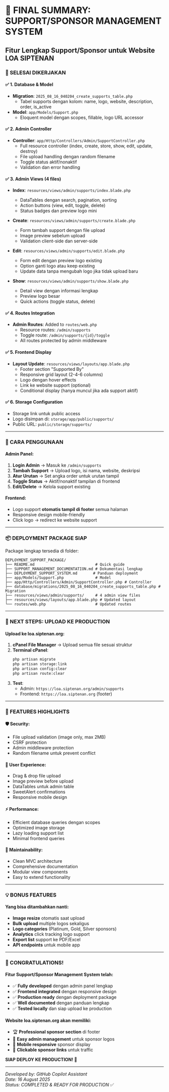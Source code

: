 # 🎯 FINAL SUMMARY: SUPPORT/SPONSOR MANAGEMENT SYSTEM
## Fitur Lengkap Support/Sponsor untuk Website LOA SIPTENAN

### 🎉 SELESAI DIKERJAKAN

#### ✅ 1. Database & Model
- **Migration**: `2025_08_16_040204_create_supports_table.php` 
  - Tabel supports dengan kolom: name, logo, website, description, order, is_active
- **Model**: `app/Models/Support.php`
  - Eloquent model dengan scopes, fillable, logo URL accessor

#### ✅ 2. Admin Controller
- **Controller**: `app/Http/Controllers/Admin/SupportController.php`
  - Full resource controller (index, create, store, show, edit, update, destroy)
  - File upload handling dengan random filename
  - Toggle status aktif/nonaktif
  - Validation dan error handling

#### ✅ 3. Admin Views (4 files)
- **Index**: `resources/views/admin/supports/index.blade.php`
  - DataTables dengan search, pagination, sorting
  - Action buttons (view, edit, toggle, delete)
  - Status badges dan preview logo mini
  
- **Create**: `resources/views/admin/supports/create.blade.php`
  - Form tambah support dengan file upload
  - Image preview sebelum upload
  - Validation client-side dan server-side
  
- **Edit**: `resources/views/admin/supports/edit.blade.php`
  - Form edit dengan preview logo existing
  - Option ganti logo atau keep existing
  - Update data tanpa mengubah logo jika tidak upload baru
  
- **Show**: `resources/views/admin/supports/show.blade.php`
  - Detail view dengan informasi lengkap
  - Preview logo besar
  - Quick actions (toggle status, delete)

#### ✅ 4. Routes Integration
- **Admin Routes**: Added to `routes/web.php`
  - Resource routes: `/admin/supports`
  - Toggle route: `/admin/supports/{id}/toggle`
  - All routes protected by admin middleware

#### ✅ 5. Frontend Display
- **Layout Update**: `resources/views/layouts/app.blade.php`
  - Footer section "Supported By" 
  - Responsive grid layout (2-4-6 columns)
  - Logo dengan hover effects
  - Link ke website support (optional)
  - Conditional display (hanya muncul jika ada support aktif)

#### ✅ 6. Storage Configuration
- Storage link untuk public access
- Logo disimpan di: `storage/app/public/supports/`
- Public URL: `public/storage/supports/`

---

### 🚀 CARA PENGGUNAAN

#### Admin Panel:
1. **Login Admin** → Masuk ke `/admin/supports`
2. **Tambah Support** → Upload logo, isi nama, website, deskripsi
3. **Atur Urutan** → Set angka order untuk urutan tampil
4. **Toggle Status** → Aktif/nonaktif tampilan di frontend
5. **Edit/Delete** → Kelola support existing

#### Frontend:
- Logo support **otomatis tampil di footer** semua halaman
- Responsive design mobile-friendly
- Click logo → redirect ke website support

---

### 📦 DEPLOYMENT PACKAGE SIAP

Package lengkap tersedia di folder:
```
DEPLOYMENT_SUPPORT_PACKAGE/
├── README.md                           # Quick guide
├── SUPPORT_MANAGEMENT_DOCUMENTATION.md # Dokumentasi lengkap  
├── DEPLOYMENT_SUPPORT_SYSTEM.md       # Panduan deployment
├── app/Models/Support.php              # Model
├── app/Http/Controllers/Admin/SupportController.php # Controller
├── database/migrations/2025_08_16_040204_create_supports_table.php # Migration
├── resources/views/admin/supports/     # 4 admin view files
├── resources/views/layouts/app.blade.php # Updated layout
└── routes/web.php                      # Updated routes
```

---

### 🎯 NEXT STEPS: UPLOAD KE PRODUCTION

#### Upload ke loa.siptenan.org:
1. **cPanel File Manager** → Upload semua file sesuai struktur
2. **Terminal cPanel**:
   ```bash
   php artisan migrate
   php artisan storage:link  
   php artisan config:clear
   php artisan route:clear
   ```
3. **Test**:
   - Admin: `https://loa.siptenan.org/admin/supports`
   - Frontend: `https://loa.siptenan.org` (footer)

---

### 🎨 FEATURES HIGHLIGHTS

#### 🛡️ Security:
- File upload validation (image only, max 2MB)
- CSRF protection
- Admin middleware protection
- Random filename untuk prevent conflict

#### 🎯 User Experience:
- Drag & drop file upload
- Image preview before upload
- DataTables untuk admin table
- SweetAlert confirmations
- Responsive mobile design

#### ⚡ Performance:
- Efficient database queries dengan scopes
- Optimized image storage
- Lazy loading support list
- Minimal frontend queries

#### 🔧 Maintainability:
- Clean MVC architecture
- Comprehensive documentation
- Modular view components
- Easy to extend functionality

---

### 💡 BONUS FEATURES

#### Yang bisa ditambahkan nanti:
- **Image resize** otomatis saat upload
- **Bulk upload** multiple logos sekaligus
- **Logo categories** (Platinum, Gold, Silver sponsors)
- **Analytics** click tracking logo support
- **Export list** support ke PDF/Excel
- **API endpoints** untuk mobile app

---

### 🎉 CONGRATULATIONS!

#### Fitur Support/Sponsor Management System telah:
- ✅ **Fully developed** dengan admin panel lengkap
- ✅ **Frontend integrated** dengan responsive design  
- ✅ **Production ready** dengan deployment package
- ✅ **Well documented** dengan panduan lengkap
- ✅ **Tested locally** dan siap upload ke production

#### Website loa.siptenan.org akan memiliki:
- 🏆 **Professional sponsor section** di footer
- 🎯 **Easy admin management** untuk sponsor logos
- 📱 **Mobile responsive** sponsor display
- 🔗 **Clickable sponsor links** untuk traffic

**SIAP DEPLOY KE PRODUCTION! 🚀**

---

*Developed by: GitHub Copilot Assistant*  
*Date: 16 August 2025*  
*Status: COMPLETED & READY FOR PRODUCTION* ✅
